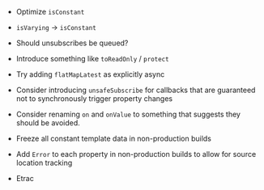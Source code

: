 * Optimize `isConstant`

* `isVarying` -> `isConstant`

* Should unsubscribes be queued?

* Introduce something like `toReadOnly` / `protect`

* Try adding `flatMapLatest` as explicitly async

* Consider introducing `unsafeSubscribe` for callbacks that are guaranteed not
  to synchronously trigger property changes

* Consider renaming `on` and `onValue` to something that suggests they should be
  avoided.

* Freeze all constant template data in non-production builds

* Add `Error` to each property in non-production builds to allow for source
  location tracking

* Etrac
